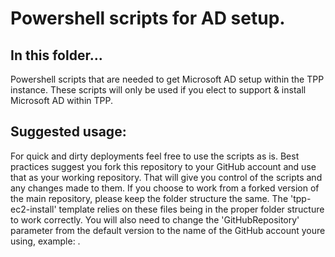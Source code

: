 # Powershell scripts for AD setup.

## In this folder...
Powershell scripts that are needed to get Microsoft AD setup within the TPP instance. These scripts will only be used if you elect to support & install Microsoft AD within TPP. 

## Suggested usage:
For quick and dirty deployments feel free to use the scripts as is. Best practices suggest you fork this repository to your GitHub account and use that as your working repository. That will give you control of the scripts and any changes made to them. If you choose to work from a forked version of the main repository, please keep the folder structure the same. The 'tpp-ec2-install' template relies on these files being in the proper folder structure to work correctly. You will also need to change the 'GitHubRepository' parameter from the default version <cdmadrigal> to the name of the GitHub account youre using, example: <venafi>.
